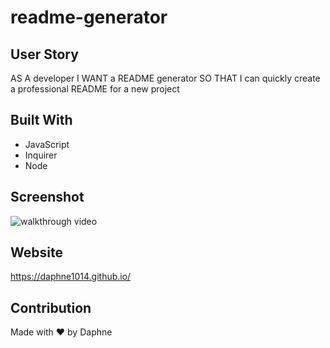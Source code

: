 # readme-generator

## User Story
AS A developer
I WANT a README generator
SO THAT I can quickly create a professional README for a new project

## Built With
* JavaScript
* Inquirer
* Node

## Screenshot
![walkthrough video](./Develop/assets/READMEpreview.gif?raw=true "A walkthrough video demonstrating the functionality of the application")

## Website
https://daphne1014.github.io/

## Contribution
Made with ❤️ by Daphne

